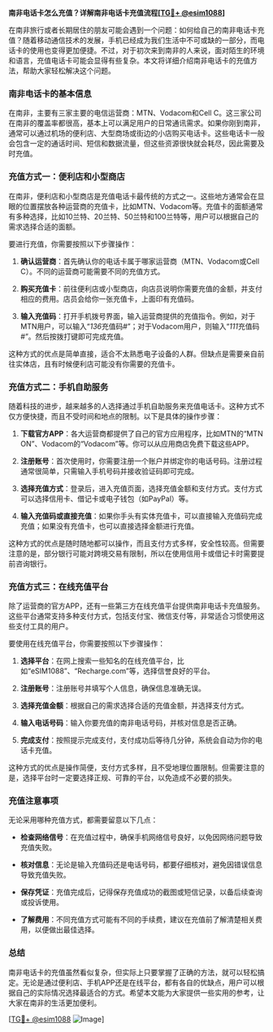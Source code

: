 **南非电话卡怎么充值？详解南非电话卡充值流程[[TG💪+ @esim1088](https://t.me/s/esim1088)]**

在南非旅行或者长期居住的朋友可能会遇到一个问题：如何给自己的南非电话卡充值？随着移动通信技术的发展，手机已经成为我们生活中不可或缺的一部分，而电话卡的使用也变得更加便捷。不过，对于初次来到南非的人来说，面对陌生的环境和语言，充值电话卡可能会显得有些复杂。本文将详细介绍南非电话卡的充值方法，帮助大家轻松解决这个问题。

### 南非电话卡的基本信息

在南非，主要有三家主要的电信运营商：MTN、Vodacom和Cell C。这三家公司在南非的覆盖率都很高，基本上可以满足用户的日常通讯需求。如果你刚到南非，通常可以通过机场的便利店、大型商场或街边的小店购买电话卡。这些电话卡一般会包含一定的通话时间、短信和数据流量，但这些资源很快就会耗尽，因此需要及时充值。

### 充值方式一：便利店和小型商店

在南非，便利店和小型商店是充值电话卡最传统的方式之一。这些地方通常会在显眼的位置摆放各种运营商的充值卡，比如MTN、Vodacom等。充值卡的面额通常有多种选择，比如10兰特、20兰特、50兰特和100兰特等，用户可以根据自己的需求选择合适的面额。

要进行充值，你需要按照以下步骤操作：

1. **确认运营商**：首先确认你的电话卡属于哪家运营商（MTN、Vodacom或Cell C）。不同的运营商可能需要不同的充值方式。
   
2. **购买充值卡**：前往便利店或小型商店，向店员说明你需要充值的金额，并支付相应的费用。店员会给你一张充值卡，上面印有充值码。

3. **输入充值码**：打开手机拨号界面，输入运营商提供的充值指令。例如，对于MTN用户，可以输入“*136*充值码#”；对于Vodacom用户，则输入“*111*充值码#”。然后按拨打键即可完成充值。

这种方式的优点是简单直接，适合不太熟悉电子设备的人群。但缺点是需要亲自前往实体店，且有时候便利店可能没有你需要的充值卡。

### 充值方式二：手机自助服务

随着科技的进步，越来越多的人选择通过手机自助服务来充值电话卡。这种方式不仅方便快捷，而且不受时间和地点的限制。以下是具体的操作步骤：

1. **下载官方APP**：各大运营商都提供了自己的官方应用程序，比如MTN的“MTN ON”、Vodacom的“Vodacom”等。你可以从应用商店免费下载这些APP。

2. **注册账号**：首次使用时，你需要注册一个账户并绑定你的电话号码。注册过程通常很简单，只需输入手机号码并接收验证码即可完成。

3. **选择充值方式**：登录后，进入充值页面，选择充值金额和支付方式。支付方式可以选择信用卡、借记卡或电子钱包（如PayPal）等。

4. **输入充值码或直接充值**：如果你手头有实体充值卡，可以直接输入充值码完成充值；如果没有充值卡，也可以直接选择金额进行充值。

这种方式的优点是随时随地都可以操作，而且支付方式多样，安全性较高。但需要注意的是，部分银行可能对跨境交易有限制，所以在使用信用卡或借记卡时需要提前咨询银行。

### 充值方式三：在线充值平台

除了运营商的官方APP，还有一些第三方在线充值平台提供南非电话卡充值服务。这些平台通常支持多种支付方式，包括支付宝、微信支付等，非常适合习惯使用这些支付工具的用户。

要使用在线充值平台，你需要按照以下步骤操作：

1. **选择平台**：在网上搜索一些知名的在线充值平台，比如“eSIM1088”、“Recharge.com”等，选择信誉良好的平台。

2. **注册账号**：注册账号并填写个人信息，确保信息准确无误。

3. **选择充值金额**：根据自己的需求选择合适的充值金额，并选择支付方式。

4. **输入电话号码**：输入你要充值的南非电话号码，并核对信息是否正确。

5. **完成支付**：按照提示完成支付，支付成功后等待几分钟，系统会自动为你的电话卡充值。

这种方式的优点是操作简便，支付方式多样，且不受地理位置限制。但需要注意的是，选择平台时一定要选择正规、可靠的平台，以免造成不必要的损失。

### 充值注意事项

无论采用哪种充值方式，都需要留意以下几点：

- **检查网络信号**：在充值过程中，确保手机网络信号良好，以免因网络问题导致充值失败。
  
- **核对信息**：无论是输入充值码还是电话号码，都要仔细核对，避免因错误信息导致充值失败。

- **保存凭证**：充值完成后，记得保存充值成功的截图或短信记录，以备后续查询或投诉使用。

- **了解费用**：不同充值方式可能有不同的手续费，建议在充值前了解清楚相关费用，以便做出最佳选择。

### 总结

南非电话卡的充值虽然看似复杂，但实际上只要掌握了正确的方法，就可以轻松搞定。无论是通过便利店、手机APP还是在线平台，都有各自的优缺点，用户可以根据自己的实际情况选择最适合的方式。希望本文能为大家提供一些实用的参考，让大家在南非的生活更加便利。

[[TG💪+ @esim1088](https://t.me/s/esim1088) ![Image](https://i.postimg.cc/4NQfJmqS/Snipaste-2025-05-13-00-14-12.png)]